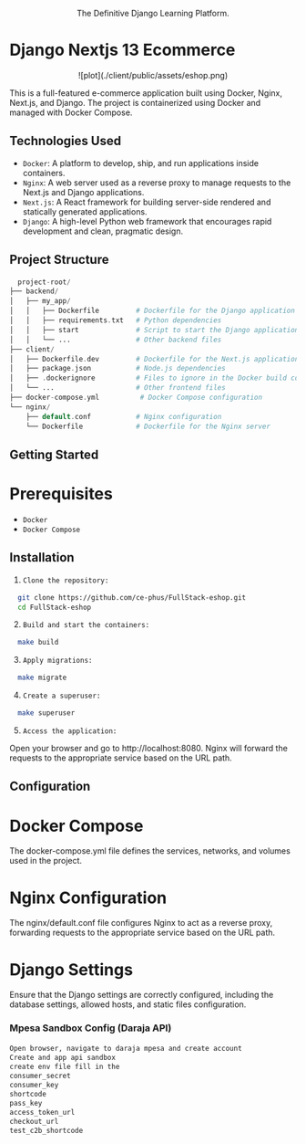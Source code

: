 <p align="center">
  <p align="center">
    <a href="https://justdjango.com/?utm_source=github&utm_medium=logo" target="_blank">
      <!-- <img src="https://assets.justdjango.com/static/branding/logo.svg" alt="JustDjango" height="72"> -->
    </a>
  </p>
  <p align="center">
    The Definitive Django Learning Platform.
  </p>
</p>

# Django Nextjs 13 Ecommerce

<p align="center">
  ![plot](./client/public/assets/eshop.png)
</p>

This is a full-featured e-commerce application built using Docker, Nginx, Next.js, and Django. The project is containerized using Docker and managed with Docker Compose.

## Technologies Used
- `Docker`: A platform to develop, ship, and run applications inside containers.
- `Nginx`: A web server used as a reverse proxy to manage requests to the Next.js and Django applications.
- `Next.js`: A React framework for building server-side rendered and statically generated applications.
- `Django`: A high-level Python web framework that encourages rapid development and clean, pragmatic design.

## Project Structure

```php
  project-root/
├── backend/
│   ├── my_app/
│   │   ├── Dockerfile         # Dockerfile for the Django application
│   │   ├── requirements.txt   # Python dependencies
│   │   ├── start              # Script to start the Django application
│   │   └── ...                # Other backend files
├── client/
│   ├── Dockerfile.dev         # Dockerfile for the Next.js application
│   ├── package.json           # Node.js dependencies
│   ├── .dockerignore          # Files to ignore in the Docker build context
│   └── ...                    # Other frontend files
├── docker-compose.yml          # Docker Compose configuration
└── nginx/
    ├── default.conf           # Nginx configuration
    └── Dockerfile             # Dockerfile for the Nginx server
```


## Getting Started

# Prerequisites

- `Docker`
- `Docker Compose`

## Installation 

1. `Clone the repository:`
```sh
  git clone https://github.com/ce-phus/FullStack-eshop.git
  cd FullStack-eshop

```
2. `Build and start the containers:`
```sh
  make build
```
3. `Apply migrations:`
```sh
  make migrate
```
4. `Create a superuser:`
```sh
  make superuser
```
5. `Access the application:`

Open your browser and go to http://localhost:8080. Nginx will forward the requests to the appropriate service based on the URL path.

## Configuration

# Docker Compose
The docker-compose.yml file defines the services, networks, and volumes used in the project.

# Nginx Configuration
The nginx/default.conf file configures Nginx to act as a reverse proxy, forwarding requests to the appropriate service based on the URL path.

# Django Settings
Ensure that the Django settings are correctly configured, including the database settings, allowed hosts, and static files configuration.



### Mpesa Sandbox Config (Daraja API)

```
Open browser, navigate to daraja mpesa and create account
Create and app api sandbox
create env file fill in the 
consumer_secret
consumer_key
shortcode
pass_key
access_token_url
checkout_url
test_c2b_shortcode
```
